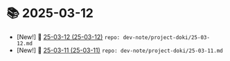 # 📚 2025-03-12
- [New!] 📗 [25-03-12 (25-03-12)](https://til.qriosity.dev/dev-note/project-doki/25-03-12) `repo: dev-note/project-doki/25-03-12.md`
- [New!] 📗 [25-03-11 (25-03-11)](https://til.qriosity.dev/dev-note/project-doki/25-03-11) `repo: dev-note/project-doki/25-03-11.md`
